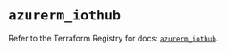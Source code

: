 # `azurerm_iothub`

Refer to the Terraform Registry for docs: [`azurerm_iothub`](https://registry.terraform.io/providers/hashicorp/azurerm/4.0.1/docs/resources/iothub).
